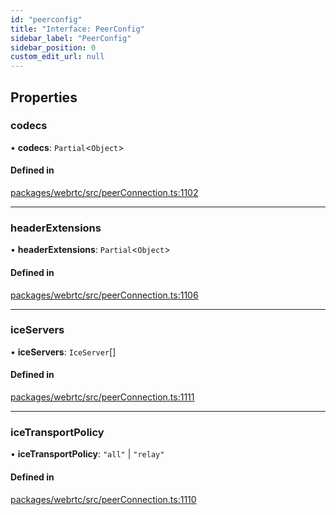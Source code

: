 ```yaml
---
id: "peerconfig"
title: "Interface: PeerConfig"
sidebar_label: "PeerConfig"
sidebar_position: 0
custom_edit_url: null
---
```


## Properties

### codecs

• **codecs**: `Partial`<`Object`\>

#### Defined in

[packages/webrtc/src/peerConnection.ts:1102](https://github.com/shinyoshiaki/werift-webrtc/blob/9b072fd/packages/webrtc/src/peerConnection.ts#L1102)

___

### headerExtensions

• **headerExtensions**: `Partial`<`Object`\>

#### Defined in

[packages/webrtc/src/peerConnection.ts:1106](https://github.com/shinyoshiaki/werift-webrtc/blob/9b072fd/packages/webrtc/src/peerConnection.ts#L1106)

___

### iceServers

• **iceServers**: `IceServer`[]

#### Defined in

[packages/webrtc/src/peerConnection.ts:1111](https://github.com/shinyoshiaki/werift-webrtc/blob/9b072fd/packages/webrtc/src/peerConnection.ts#L1111)

___

### iceTransportPolicy

• **iceTransportPolicy**: ``"all"`` \| ``"relay"``

#### Defined in

[packages/webrtc/src/peerConnection.ts:1110](https://github.com/shinyoshiaki/werift-webrtc/blob/9b072fd/packages/webrtc/src/peerConnection.ts#L1110)
